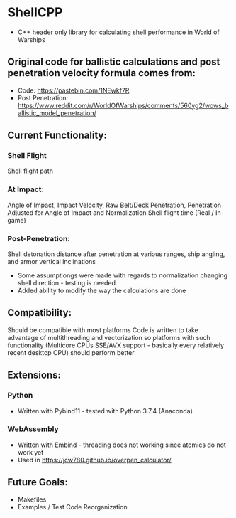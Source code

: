 # ShellCPP
- C++ header only library for calculating shell performance in World of Warships
## Original code for ballistic calculations and post penetration velocity formula comes from: 
- Code: https://pastebin.com/1NEwkf7R
- Post Penetration: https://www.reddit.com/r/WorldOfWarships/comments/560yg2/wows_ballistic_model_penetration/
## Current Functionality:
### Shell Flight
Shell flight path
### At Impact:
Angle of Impact, Impact Velocity, Raw Belt/Deck Penetration, Penetration Adjusted for Angle of Impact and Normalization
Shell flight time (Real / In-game)
### Post-Penetration:
Shell detonation distance after penetration at various ranges, ship angling, and armor vertical inclinations
- Some assumptiongs were made with regards to normalization changing shell direction - testing is needed
- Added ability to modify the way the calculations are done 
## Compatibility:
Should be compatible with most platforms
Code is written to take advantage of multithreading and vectorization so platforms with such functionality (Multicore CPUs SSE/AVX support - basically every relatively recent desktop CPU) should perform better
## Extensions:
### Python 
- Written with Pybind11 - tested with Python 3.7.4 (Anaconda)
### WebAssembly 
- Written with Embind - threading does not working since atomics do not work yet
- Used in https://jcw780.github.io/overpen_calculator/ 
## Future Goals:
- Makefiles
- Examples / Test Code Reorganization




